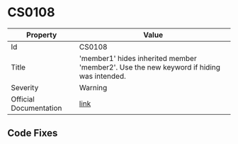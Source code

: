 # CS0108

| Property               | Value                                                                                             |
| ---------------------- | ------------------------------------------------------------------------------------------------- |
| Id                     | CS0108                                                                                            |
| Title                  | 'member1' hides inherited member 'member2'\. Use the new keyword if hiding was intended\.         |
| Severity               | Warning                                                                                           |
| Official Documentation | [link](http://docs.microsoft.com/en-us/dotnet/csharp/language-reference/compiler-messages/cs0108) |

## Code Fixes


